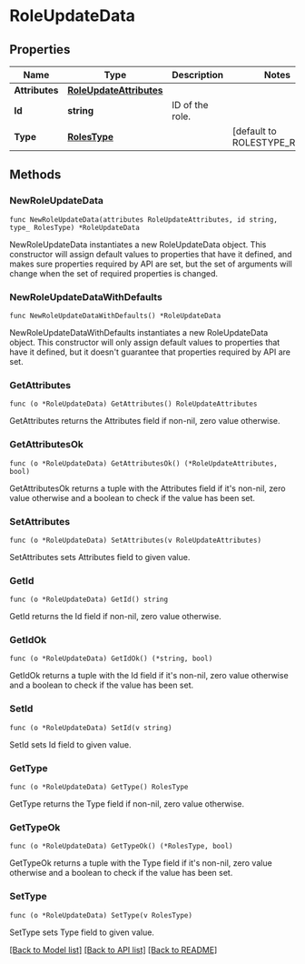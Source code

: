 # RoleUpdateData

## Properties

Name | Type | Description | Notes
---- | ---- | ----------- | ------
**Attributes** | [**RoleUpdateAttributes**](RoleUpdateAttributes.md) |  | 
**Id** | **string** | ID of the role. | 
**Type** | [**RolesType**](RolesType.md) |  | [default to ROLESTYPE_ROLES]

## Methods

### NewRoleUpdateData

`func NewRoleUpdateData(attributes RoleUpdateAttributes, id string, type_ RolesType) *RoleUpdateData`

NewRoleUpdateData instantiates a new RoleUpdateData object.
This constructor will assign default values to properties that have it defined,
and makes sure properties required by API are set, but the set of arguments
will change when the set of required properties is changed.

### NewRoleUpdateDataWithDefaults

`func NewRoleUpdateDataWithDefaults() *RoleUpdateData`

NewRoleUpdateDataWithDefaults instantiates a new RoleUpdateData object.
This constructor will only assign default values to properties that have it defined,
but it doesn't guarantee that properties required by API are set.

### GetAttributes

`func (o *RoleUpdateData) GetAttributes() RoleUpdateAttributes`

GetAttributes returns the Attributes field if non-nil, zero value otherwise.

### GetAttributesOk

`func (o *RoleUpdateData) GetAttributesOk() (*RoleUpdateAttributes, bool)`

GetAttributesOk returns a tuple with the Attributes field if it's non-nil, zero value otherwise
and a boolean to check if the value has been set.

### SetAttributes

`func (o *RoleUpdateData) SetAttributes(v RoleUpdateAttributes)`

SetAttributes sets Attributes field to given value.


### GetId

`func (o *RoleUpdateData) GetId() string`

GetId returns the Id field if non-nil, zero value otherwise.

### GetIdOk

`func (o *RoleUpdateData) GetIdOk() (*string, bool)`

GetIdOk returns a tuple with the Id field if it's non-nil, zero value otherwise
and a boolean to check if the value has been set.

### SetId

`func (o *RoleUpdateData) SetId(v string)`

SetId sets Id field to given value.


### GetType

`func (o *RoleUpdateData) GetType() RolesType`

GetType returns the Type field if non-nil, zero value otherwise.

### GetTypeOk

`func (o *RoleUpdateData) GetTypeOk() (*RolesType, bool)`

GetTypeOk returns a tuple with the Type field if it's non-nil, zero value otherwise
and a boolean to check if the value has been set.

### SetType

`func (o *RoleUpdateData) SetType(v RolesType)`

SetType sets Type field to given value.



[[Back to Model list]](../README.md#documentation-for-models) [[Back to API list]](../README.md#documentation-for-api-endpoints) [[Back to README]](../README.md)


